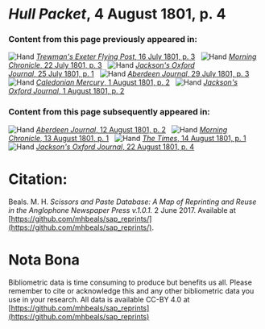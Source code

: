 # *Hull Packet*, 4 August 1801, p. 4  
  
### Content from this page previously appeared in:  
![Hand](http://scissorsandpaste.net/wp-content/uploads/2017/06/smallhandpointer.png) [*Trewman's Exeter Flying Post*, 16 July 1801, p. 3](https://mhbeals.github.io/sap_html/Trewman's-Exeter-Flying-Post/Trewman's-Exeter-Flying-Post-16-July-1801-p-3)  
![Hand](http://scissorsandpaste.net/wp-content/uploads/2017/06/smallhandpointer.png) [*Morning Chronicle*, 22 July 1801, p. 3](https://mhbeals.github.io/sap_html/Morning-Chronicle/Morning-Chronicle-22-July-1801-p-3)  
![Hand](http://scissorsandpaste.net/wp-content/uploads/2017/06/smallhandpointer.png) [*Jackson's Oxford Journal*, 25 July 1801, p. 1](https://mhbeals.github.io/sap_html/Jackson's-Oxford-Journal/Jackson's-Oxford-Journal-25-July-1801-p-1)  
![Hand](http://scissorsandpaste.net/wp-content/uploads/2017/06/smallhandpointer.png) [*Aberdeen Journal*, 29 July 1801, p. 3](https://mhbeals.github.io/sap_html/Aberdeen-Journal/Aberdeen-Journal-29-July-1801-p-3)  
![Hand](http://scissorsandpaste.net/wp-content/uploads/2017/06/smallhandpointer.png) [*Caledonian Mercury*, 1 August 1801, p. 2](https://mhbeals.github.io/sap_html/Caledonian-Mercury/Caledonian-Mercury-1-August-1801-p-2)  
![Hand](http://scissorsandpaste.net/wp-content/uploads/2017/06/smallhandpointer.png) [*Jackson's Oxford Journal*, 1 August 1801, p. 2](https://mhbeals.github.io/sap_html/Jackson's-Oxford-Journal/Jackson's-Oxford-Journal-1-August-1801-p-2)  
  
### Content from this page subsequently appeared in:  
![Hand](http://scissorsandpaste.net/wp-content/uploads/2017/06/smallhandpointer.png) [*Aberdeen Journal*, 12 August 1801, p. 2](https://mhbeals.github.io/sap_html/Aberdeen-Journal/Aberdeen-Journal-12-August-1801-p-2)  
![Hand](http://scissorsandpaste.net/wp-content/uploads/2017/06/smallhandpointer.png) [*Morning Chronicle*, 13 August 1801, p. 1](https://mhbeals.github.io/sap_html/Morning-Chronicle/Morning-Chronicle-13-August-1801-p-1)  
![Hand](http://scissorsandpaste.net/wp-content/uploads/2017/06/smallhandpointer.png) [*The Times*, 14 August 1801, p. 1](https://mhbeals.github.io/sap_html/The-Times/The-Times-14-August-1801-p-1)  
![Hand](http://scissorsandpaste.net/wp-content/uploads/2017/06/smallhandpointer.png) [*Jackson's Oxford Journal*, 22 August 1801, p. 4](https://mhbeals.github.io/sap_html/Jackson's-Oxford-Journal/Jackson's-Oxford-Journal-22-August-1801-p-4)  


# Citation: 

Beals. M. H. *Scissors and Paste Database: A Map of Reprinting and Reuse in the Anglophone Newspaper Press v.1.0.1.* 2 June 2017. Available at [https://github.com/mhbeals/sap_reprints/](https://github.com/mhbeals/sap_reprints/). 

# Nota Bona

Bibliometric data is time consuming to produce but benefits us all. Please remember to cite or acknowledge this and any other bibliometric data you use in your research. All data is available CC-BY 4.0 at [https://github.com/mhbeals/sap_reprints](https://github.com/mhbeals/sap_reprints)